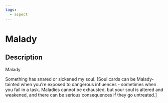 ```yaml
---
tags:
  - aspect
---
```


# Malady

## Description
Malady

Something has snared or sickened my soul. [Soul cards can be Malady-tainted when you're exposed to dangerous influences - sometimes when you fail in a task. Maladies cannot be exhausted, but your soul is altered and weakened, and there can be serious consequences if they go untreated.]